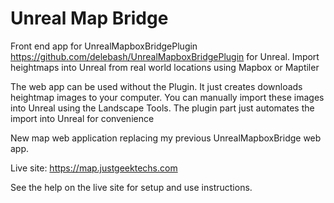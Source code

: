 # Unreal Map Bridge

Front end app for UnrealMapboxBridgePlugin https://github.com/delebash/UnrealMapboxBridgePlugin for Unreal. Import heightmaps into Unreal from real world locations using Mapbox or Maptiler

The web app can be used without the Plugin.  It just creates downloads heightmap images to your computer. You can manually import these images into Unreal using the Landscape Tools.  The plugin part just automates the import into Unreal for convenience

New map web application replacing my previous UnrealMapboxBridge web app.

Live site: https://map.justgeektechs.com

See the help on the live site for setup and use instructions.
